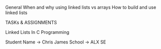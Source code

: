 General
When and why using linked lists vs arrays
How to build and use linked lists

TASKs & ASSIGNMENTS 

Linked Lists In C Programming

Student Name -> Chris James
School -> ALX SE
